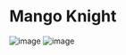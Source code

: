 # Mango Knight

![image](https://user-images.githubusercontent.com/84951299/164874082-3594788b-3abc-40d0-af63-c17d9a74b5a4.png)
![image](https://user-images.githubusercontent.com/84951299/164873303-adf8e0e4-6f63-48ed-90a2-1ab2d8ba2ca4.png)
